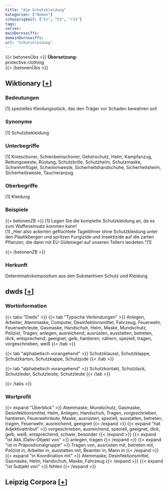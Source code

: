 ```yaml
---
title: "die Schutzkleidung"
kategorien: ["Nomen"]
schwierigkeit: ["k1", "h3", "r15"]
tags:
series:
mainDornseiffs:
domainDornseiffs:
url: "Schutzkleidung"
---
```


{{< betonenÜbs >}}
**Übersetzung:**  
protective clothing  
{{< /betonenÜbs >}}

## Wiktionary [[+](https://de.wiktionary.org/wiki/Schutzkleidung)]

### Bedeutungen
[1] spezielles Kleidungsstück, das den Träger vor Schaden bewahren soll  

### Synonyme
[1] Schutzbekleidung  

### Unterbegriffe
[1] Knieschoner, Schienbeinschoner, Gehörschutz, Helm, Kampfanzug, Rettungsweste, Rüstung, Schutzbrille, Schutzhelm, Schutzmaske, Schwimmflügel, Schwimmweste, Sicherheitshandschuhe, Sicherheitshelm, Sicherheitsweste, Taucheranzug  

### Oberbegriffe
[1] Kleidung  

### Beispiele
{{< betonenZB >}}
[1] Legen Sie die komplette Schutzkleidung an, da es zum Waffeneinsatz kommen kann!  
[1] „Hier also ackerten geflüchtete Tagelöhner ohne Schutzkleidung unter den Plastikbergen und spritzen Fungizide und Insektizide auf die zarten Pflanzen, die dann mit EU-Gütesiegel auf unseren Tellern landeten.“[1]  

{{< /betonenZB >}}
### Herkunft
Determinativkompositum aus den Substantiven Schutz und Kleidung  



## dwds [[+](https://www.dwds.de/wb/Schutzkleidung)]

### Wortinformation
{{< tabs "Dwds" >}}
{{< tab "Typische Verbindungen" >}}
Anlegen, Arbeiter, Atemmaske, Computer, Desinfektionsmittel, Fahrzeug, Feuerwehr, Feuerwehrleute, Gasmaske, Handschuh, Helm, Maske, Mundschutz, Polizist, Tragen, anlegen, ausreichend, ausrüsten, ausstatten, betreten, dick, entsprechend, geeignet, gelb, hantieren, nähern, speziell, tragen, vorgeschrieben, weiß
{{< /tab >}}

{{< tab "alphabetisch vorangehend" >}}
Schutzklausel, Schutzklappe, Schutzkarton, Schutzkappe, Schutzjude
{{< /tab >}}

{{< tab "alphabetisch vorangehend" >}}
Schutzkontakt, Schutzlack, Schutzleder, Schutzleiste, Schutzleute
{{< /tab >}}

{{< /tabs >}}

### Wortprofil
{{< expand "Überblick" >}} Atemmaske, Mundschutz, Gasmaske, Desinfektionsmittel, Helm, Anlegen, Handschuh, Tragen, vorgeschrieben, hantieren, Feuerwehrleute, Maske, ausrüsten, speziell, ausstatten, betreten, tragen, Feuerwehr, ausreichend, geeignet {{< /expand >}}
{{< expand "hat Adjektivattribut" >}} vorgeschrieben, ausreichend, speziell, geeignet, dick, gelb, weiß, entsprechend, schwer, besonder {{< /expand >}}
{{< expand "ist Akk./Dativ-Objekt von" >}} anlegen, tragen {{< /expand >}}
{{< expand "ist in Präpositionalgruppe" >}} Tragen von, ausrüsten mit, betreten mit, Polizist in, Arbeiter in, ausstatten mit, Beamter in, Mann in {{< /expand >}}
{{< expand "in Koordination mit" >}} Atemmaske, Desinfektionsmittel, Gasmaske, Helm, Handschuh, Maske, Fahrzeug {{< /expand >}}
{{< expand "ist Subjekt von" >}} fehlen {{< /expand >}}

## Leipzig Corpora [[+](https://corpora.uni-leipzig.de/en/res?word=Schutzkleidung&corpusId=deu_newscrawl-public_2018)]

